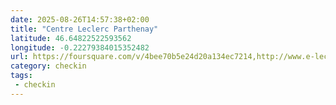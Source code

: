 ```yaml
---
date: 2025-08-26T14:57:38+02:00
title: "Centre Leclerc Parthenay"
latitude: 46.64822522593562
longitude: -0.22279384015352482
url: https://foursquare.com/v/4bee70b5e24d20a134ec7214,http://www.e-leclerc.com
category: checkin
tags:
 - checkin
---
```

